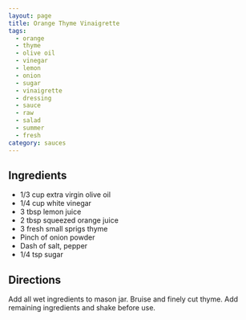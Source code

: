 ```yaml
---
layout: page
title: Orange Thyme Vinaigrette
tags:
  - orange
  - thyme
  - olive oil
  - vinegar
  - lemon
  - onion
  - sugar
  - vinaigrette
  - dressing
  - sauce
  - raw
  - salad
  - summer
  - fresh
category: sauces
---
```


## Ingredients
* 1/3 cup extra virgin olive oil
* 1/4 cup white vinegar
* 3 tbsp lemon juice
* 2 tbsp squeezed orange juice
* 3 fresh small sprigs thyme
* Pinch of onion powder
* Dash of salt, pepper
* 1/4 tsp sugar

## Directions
Add all wet ingredients to mason jar. Bruise and finely cut thyme. Add remaining ingredients and shake before use.
